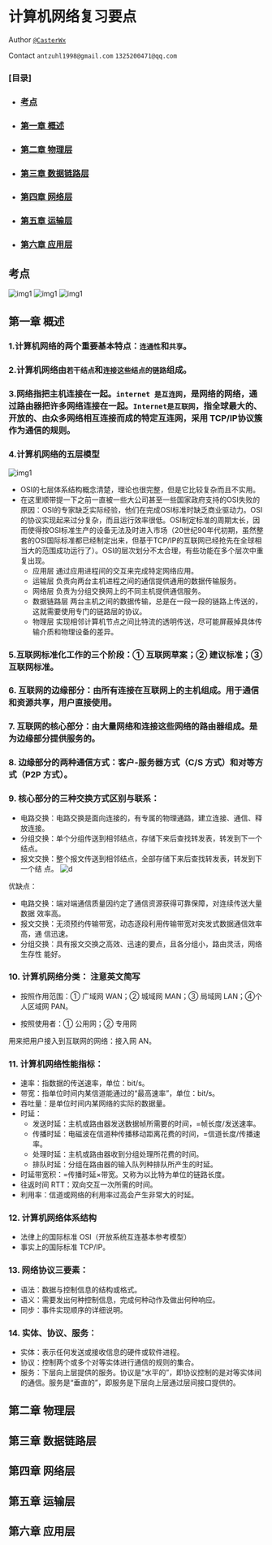 # 计算机网络复习要点

Author [`@CasterWx`](https://github.com/CasterWx)

Contact `antzuhl1998@gmail.com` `1325200471@qq.com`

### [目录]
* ### [考点](#ch00)
* ### [第一章 概述](#ch01)
* ### [第二章 物理层](#ch02)
* ### [第三章 数据链路层](#ch03)
* ### [第四章 网络层](#ch04)
* ### [第五章 运输层](#ch05)
* ### [第六章 应用层](#ch06)

## <span id="ch00">考点</span>

![img1](img/1.jpg)
![img1](img/2.jpg)
![img1](img/3.jpg)

## <span id="ch01">第一章 概述</span>

### 1.计算机网络的两个重要基本特点：`连通性`和`共享`。

### 2.计算机网络由`若干结点`和`连接这些结点的链路`组成。

### 3.网络指把主机连接在一起。`internet 是互连网`，是网络的网络，通过路由器把许多网络连接在一起。`Internet是互联网`，指全球最大的、开放的、由众多网络相互连接而成的特定互连网，采用 TCP/IP协议簇作为通信的规则。

### 4.计算机网络的五层模型

![img1](img/4.png)

* OSI的七层体系结构概念清楚，理论也很完整，但是它比较复杂而且不实用。
* 在这里顺带提一下之前一直被一些大公司甚至一些国家政府支持的OSI失败的原因：OSI的专家缺乏实际经验，他们在完成OSI标准时缺乏商业驱动力。OSI的协议实现起来过分复杂，而且运行效率很低。OSI制定标准的周期太长，因而使得按OSI标准生产的设备无法及时进入市场（20世纪90年代初期，虽然整套的OSI国际标准都已经制定出来，但基于TCP/IP的互联网已经抢先在全球相当大的范围成功运行了）。OSI的层次划分不太合理，有些功能在多个层次中重复出现。
    * 应用层 通过应用进程间的交互来完成特定网络应用。
    * 运输层 负责向两台主机进程之间的通信提供通用的数据传输服务。
    * 网络层 负责为分组交换网上的不同主机提供通信服务。
    * 数据链路层 两台主机之间的数据传输，总是在一段一段的链路上传送的，这就需要使用专门的链路层的协议。
    * 物理层 实现相邻计算机节点之间比特流的透明传送，尽可能屏蔽掉具体传输介质和物理设备的差异。

### 5.互联网标准化工作的三个阶段：① 互联网草案；② 建议标准；③ 互联网标准。

### 6. 互联网的边缘部分：由所有连接在互联网上的主机组成。用于通信和资源共享，用户直接使用。

### 7. 互联网的核心部分：由大量网络和连接这些网络的路由器组成。是为边缘部分提供服务的。

### 8. 边缘部分的两种通信方式：客户-服务器方式（C/S 方式）和对等方式（P2P 方式）。

### 9. 核心部分的三种交换方式区别与联系：

* 电路交换：电路交换是面向连接的，有专属的物理通路，建立连接、通信、释放连接。
* 分组交换：单个分组传送到相邻结点，存储下来后查找转发表，转发到下一个结点。
* 报文交换：整个报文传送到相邻结点，全部存储下来后查找转发表，转发到下一个结
点。
![d](img/5.png)

优缺点：
* 电路交换：端对端通信质量因约定了通信资源获得可靠保障，对连续传送大量数据
效率高。
* 报文交换：无须预约传输带宽，动态逐段利用传输带宽对突发式数据通信效率高，通
信迅速。
* 分组交换：具有报文交换之高效、迅速的要点，且各分组小，路由灵活，网络生存性
能好。

### 10. 计算机网络分类： 注意英文简写

* 按照作用范围：① 广域网 WAN；② 城域网 MAN；③ 局域网 LAN；④个人区域网 PAN。

* 按照使用者：① 公用网；② 专用网

用来把用户接入到互联网的网络：接入网 AN。

### 11. 计算机网络性能指标：

* 速率：指数据的传送速率，单位：bit/s。
* 带宽：指单位时间内某信道能通过的“最高速率”，单位：bit/s。
* 吞吐量：是单位时间内某网络的实际的数据量。
* 时延：
  * 发送时延：主机或路由器发送数据帧所需要的时间，=帧长度/发送速率。
  * 传播时延：电磁波在信道种传播移动距离花费的时间，=信道长度/传播速率。
  * 处理时延：主机或路由器收到分组处理所花费的时间。
  * 排队时延：分组在路由器的输入队列种排队所产生的时延。
* 时延带宽积：=传播时延×带宽。又称为以比特为单位的链路长度。
* 往返时间 RTT：双向交互一次所需的时间。
* 利用率：信道或网络的利用率过高会产生非常大的时延。

### 12. 计算机网络体系结构

* 法律上的国际标准 OSI（开放系统互连基本参考模型）
* 事实上的国际标准 TCP/IP。

### 13. 网络协议三要素：

* 语法：数据与控制信息的结构或格式。
* 语义：需要发出何种控制信息，完成何种动作及做出何种响应。
* 同步：事件实现顺序的详细说明。

### 14. 实体、协议、服务：

* 实体：表示任何发送或接收信息的硬件或软件进程。
* 协议：控制两个或多个对等实体进行通信的规则的集合。 
* 服务：下层向上层提供的服务。协议是“水平的”，即协议控制的是对等实体间的通信。服务是“垂直的”，即服务是下层向上层通过层间接口提供的。

## <span id="ch02">第二章 物理层</span>

## <span id="ch03">第三章 数据链路层</span>

## <span id="ch04">第四章 网络层</span>

## <span id="ch05">第五章 运输层</span>

## <span id="ch06">第六章 应用层</span>